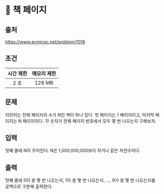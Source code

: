 # 📄 책 페이지

## 출처
https://www.acmicpc.net/problem/1019

## 조건
|시간 제한|	메모리 제한|
|:----:|:------:|
|2 초 |	128 MB|

## 문제
지민이는 전체 페이지의 수가 N인 책이 하나 있다. 첫 페이지는 1 페이지이고, 마지막 페이지는 N 페이지이다. 각 숫자가 전체 페이지 번호에서 모두 몇 번 나오는지 구해보자.

## 입력
첫째 줄에 N이 주어진다. N은 1,000,000,000보다 작거나 같은 자연수이다.

## 출력
첫째 줄에 0이 총 몇 번 나오는지, 1이 총 몇 번 나오는지, ..., 9가 총 몇 번 나오는지를 공백으로 구분해 출력한다.
